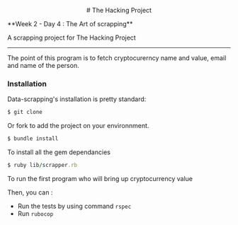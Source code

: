 
<p align="center"># The Hacking Project</p>
**Week 2 - Day 4 : The Art of scrapping**

A scrapping project for The Hacking Project

----------

The point of this program is to fetch cryptocurerncy name and value, email and name of the person.

### Installation 
Data-scrapping's installation is pretty standard:

```sh
$ git clone
```
Or fork to add the project on your environnment.

```rb
$ bundle install
``` 
To install all the gem dependancies

```rb
$ ruby lib/scrapper.rb
```
To run the first program who will bring up cryptocurrency value

Then, you can :
- Run the tests by using command `rspec`
- Run `rubocop`
